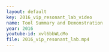 ```yaml
---
layout: default
key: 2016_vip_resonant_lab_video
name: Tool Summary and Demonstration
year: 2016
youtube-id: xvl6bbWLcMo
file: 2016_vip_resonant_lab.mp4
---
```

